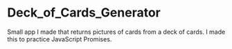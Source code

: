 # Deck_of_Cards_Generator
Small app I made that returns pictures of cards from a deck of cards. I made this to practice JavaScript Promises.
